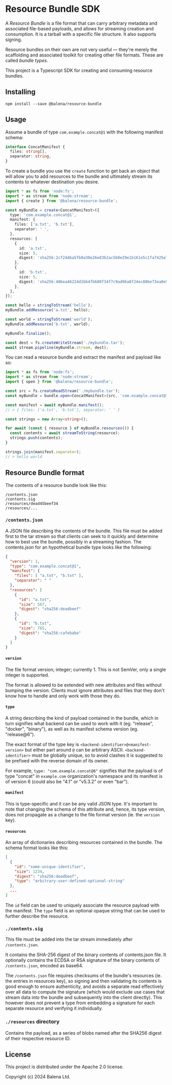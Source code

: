 # Resource Bundle SDK

A *Resource Bundle* is a file format that can carry arbitrary metadata and associated file-based payloads, and allows for streaming creation and consumption. It is a tarball with a specific file structure. It also supports signing.

Resource bundles on their own are not very useful — they're merely the scaffolding and associated toolkit for creating other file formats. These are called *bundle types*.

This project is a Typescript SDK for creating and consuming resource bundles.

## Installing

```
npm install --save @balena/resource-bundle
```

## Usage

Assume a bundle of type `com.example.concat@1` with the following manifest schema:

```typescript
interface ConcatManifest {
  files: string[],
  separator: string,
}
```

To create a bundle you use the `create` function to get back an object that will allow you to add resources to the bundle and ultimately stream its contents to whatever destination you desire.

```typescript
import * as fs from 'node:fs';
import * as stream from 'node:stream';
import { create } from '@balena/resource-bundle';

const myBundle = create<ConcatManifest>({
  type: 'com.example.concat@1',
  manifest: {
    files: ['a.txt', 'b.txt'],
    separator: ' ',
  },
  resources: [
    {
      id: 'a.txt',
      size: 5,
      digest: 'sha256:2cf24dba5fb0a30e26e83b2ac5b9e29e1b161e5c1fa7425e73043362938b9824',
    },
    {
      id: 'b.txt',
      size: 5,
      digest: 'sha256:486ea46224d1bb4fb680f34f7c9ad96a8f24ec88be73ea8e5a6c65260e9cb8a7',
    },
  ],
});

const hello = stringToStream('hello');
myBundle.addResource('a.txt', hello);

const world = stringToStream('world');
myBundle.addResource('b.txt', world);

myBundle.finalize();

const dest = fs.createWriteStream('./mybundle.tar');
await stream.pipeline(myBundle.stream, dest);
```

You can read a resource bundle and extract the manifest and payload like so:

```typescript
import * as fs from 'node:fs';
import * as stream from 'node:stream';
import { open } from '@balena/resource-bundle';

const src = fs.createReadStream('./mybundle.tar');
const myBundle = bundle.open<ConcatManifest>(src, 'com.example.concat@1');

const manifest = await myBundle.manifest();
// > { files: ['a.txt', 'b.txt'], separator: ' ' }

const strings = new Array<string>();

for await (const { resource } of myBundle.resources()) {
  const contents = await streamToString(resource);
  strings.push(contents);
}

strings.join(manifest.separator);
// > hello world

```


## Resource Bundle format

The contents of a resource bundle look like this:

```
/contents.json
/contents.sig
/resources/dead45beef34
/resources/...
```

### `/contents.json`

A JSON file describing the contents of the bundle. This file must be added first to the tar stream so that clients can seek to it quickly and determine how to best use the bundle, possibly in a streaming fashion. The contents.json for an hypothetical bundle type looks like the following:

```json
{
  "version": 1,
  "type": "com.example.concat@1",
  "manifest": {
    "files": [ "a.txt", "b.txt" ],
    "separator": " "
  },
  "resources": [
    {
      "id": "a.txt",
      "size": 567,
      "digest": "sha256:deadbeef"
    },
    {
      "id": "b.txt",
      "size": 765,
      "digest": "sha256:cafebabe"
    }
  ]
}
```

#### `version`

The file format version; integer; currently 1. This is not SemVer, only a single integer is supported.

The format is allowed to be extended with new attributes and files without bumping the version. Clients must ignore attributes and files that they don't know how to handle and only work with those they do.

#### `type`

A string describing the kind of payload contained in the bundle, which in turn signifies what backend can be used to work with it (eg. “release”, "docker", "binary"), as well as its manifest schema version (eg. "release@6").

The exact format of the type key is `<backend-identifier>@<manifest-version>` but either part around `@` can be arbitrary ASCII. `<backend-identifier>` must be globally unique, so to avoid clashes it is suggested to be prefixed with the reverse domain of its owner.

For example, `type: "com.example.concat@6"` signifies that the payload is of type "concat" in `example.com` organization's namespace and its manifest is of version 6 (could also be "4.1" or "v5.3.2" or even "bar").

#### `manifest`

This is type-specific and it can be any valid JSON type. It's important to note that changing the schema of this attribute and, hence, its type version, does not propagate as a change to the file format version (ie. the `version` key).

#### `resources`

An array of dictionaries describing resources contained in the bundle. The schema format looks like this:

```json
[
  {
    "id": "some-unique-identifier",
    "size": 1234,
    "digest": "sha256:deadbeef",
    "type": "arbitrary-user-defined-optional-string"
  },
  ...
]
```

The `id` field can be used to uniquely associate the resource payload with the manifest. The `type` field is an optional opaque string that can be used to further describe the resource.

### `./contents.sig`

This file must be added into the tar stream immediately after `/contents.json`.

It contains the SHA-256 digest of the binary contents of contents.json file. It optionally contains the ECDSA or RSA signature of the binary contents of `/contents.json`, encoded as base64.

The `/contents.json` file requires checksums of the bundle's resources (ie. the entries in resources key), so signing and then validating its contents is good enough to ensure authenticity, and avoids a separate read effectively over all data to compute the signature (which would exclude use cases that stream data into the bundle and subsequently into the client directly). This however does not prevent a type from embedding a signature for each separate resource and verifying it individually.

### `./resources` directory

Contains the payload, as a series of blobs named after the SHA256 digest of their respective resource ID.


## License

This project is distributed under the Apache 2.0 license.

Copyright (c) 2024 Balena Ltd.
